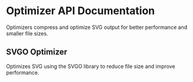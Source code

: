 # Optimizer API Documentation

Optimizers compress and optimize SVG output for better performance and smaller file sizes.

## SVGO Optimizer

Optimizes SVG using the SVGO library to reduce file size and improve performance.
